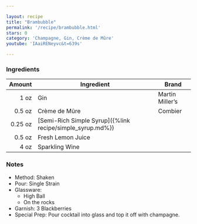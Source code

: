 ```yaml
---

layout: recipe
title: "Brambubble"
permalink: '/recipe/brambubble.html'
stars: 0
category: 'Champagne, Gin, Crème de Mûre'
youtube: 'IAaiRENeyvc&t=639s'

---
```


### Ingredients

| Amount  | Ingredient                                                | Brand           |
| ------: | --------------------------------------------------------- | --------------- |
|    1 oz | Gin                                                       | Martin Miller’s |
|  0.5 oz | Crème de Mûre                                             | Combier         |
| 0.25 oz | [Semi-Rich Simple Syrup]({%link recipe/simple_syrup.md%}) |                 |
|  0.5 oz | Fresh Lemon Juice                                         |
|    4 oz | Sparkling Wine                                            |

### Notes

- Method: Shaken
- Pour: Single Strain
- Glassware: 
    - High Ball
    - On the rocks
- Garnish: 3 Blackberries
- Special Prep: Pour cocktail into glass and top it off with champagne.
